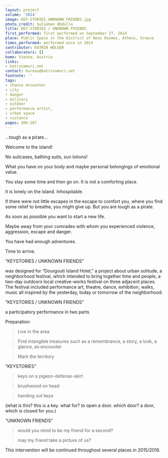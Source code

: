 ```yaml
---
layout: project
volume: '2014'
image: KEY-STORIES_UNKNOWN_FRIENDS.jpg
photo_credit: Sulieman Abdulla
title: KEY-STORIES / UNKNOWN FRIENDS
first_performed: first performed on September 27, 2014
place: Public Space in the District of Neos Kosmos, Athens, Greece
times_performed: performed once in 2014
contributor: KATRIN WÖLGER
collaborators: []
home: Vienna, Austria
links:
- katrinamuri.net
contact: bureau@katrinamuri.net
footnote: ''
tags:
- chance encounter
- city
- danger
- military
- outdoor
- performance artist,
- urban space
- violence
pages: 266-267
---
```


…tough as a pirate…

Welcome to the island!

No suitcases, bathing suits, sun lotions!

What you have on your body and maybe personal belongings of emotional value.

You stay some time and then go on. It is not a comforting place.

It is lonely on the island. Inhospitable.

If there were not little escapes in the escape to comfort you, where you find some relief to breathe, you might give up. But you are tough as a pirate.

As soon as possible you want to start a new life.

Maybe away from your comrades with whom you experienced violence, aggression, escape and danger.

You have had enough adventures.

Time to arrive.

“KEYSTORIES / UNKNOWN FRIENDS”

was designed for “Dourgouti Island Hotel,” a project about urban solitude, a neighborhood festival, which intended to bring together time and people, a two-day outdoors local creative-works festival on three adjacent places. The festival included performance art, theatre, dance, exhibition, walks, music all inspired by the yesterday, today or tomorrow of the neighborhood.

“KEYSTORIES / UNKNOWN FRIENDS”

a participatory performance in two parts

Preparation:

> Live in the area

> Find intangible treasures such as a remembrance, a story, a look, a glance, an encounter

> Mark the territory

“KEYSTORIES”

>keys on a pigeon-defense-skirt

>brushwood on head

>handing out keys

(what is this? this is a key. what for? to open a door. which door? a door, which is closed for you.)

“UNKNOWN FRIENDS”

>would you mind to be my friend for a second?

>may my friend take a picture of us?

This intervention will be continued throughout several places in 2015/2016.
